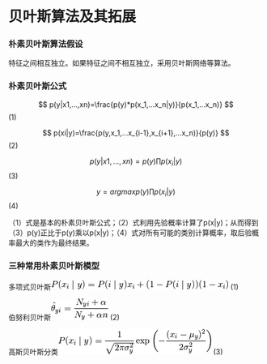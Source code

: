 # 贝叶斯算法及其拓展

### 朴素贝叶斯算法假设

特征之间相互独立。如果特征之间不相互独立，采用贝叶斯网络等算法。

### 朴素贝叶斯公式

$$ p(y|x1,...,xn)=\frac{p(y)*p(x_1,...x_n|y)}{p(x_1,...x_n)} $$\(1\)

$$ p(xi|y)=\frac{p(y,x_1,...x_{i-1},x_{i+1},...x_n)}{p(y)} $$\(2\)

$$ p(y|x1,...,xn)=p(y)\prod{p(x_i|y)} $$\(3\)

$$y=argmaxp(y)\prod{p(x_i|y)} $$\(4\)

（1）式是基本的朴素贝叶斯公式；（2）式利用先验概率计算了p\(x\|y\)；从而得到（3）p\(y\)正比于p\(y\)乘以p\(x\|y\)；（4）式对所有可能的类别计算概率，取后验概率最大的类作为最终结果。

### 三种常用朴素贝叶斯模型

多项式贝叶斯![](/assets/import-BNB.png) \(1\)

伯努利贝叶斯![](/assets/import-mNB.png) \(2\)

高斯贝叶斯分类![](/assets/import-gNB.png) \(3\)

